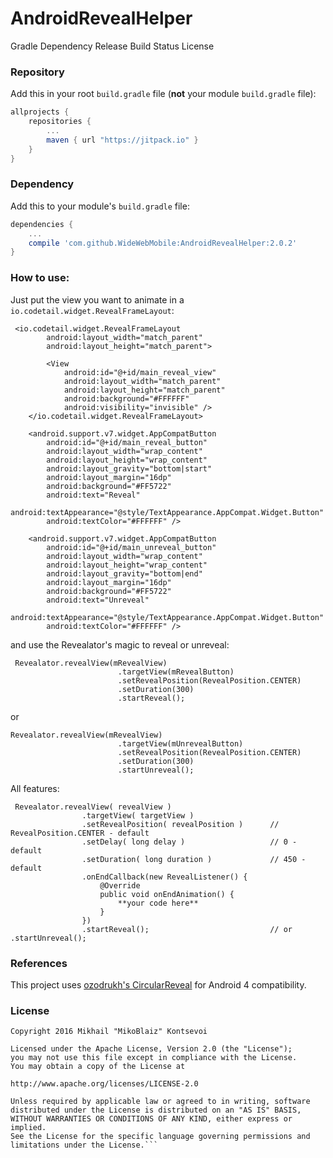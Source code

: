 # AndroidRevealHelper
Gradle Dependency
Release Build Status License

### Repository

Add this in your root `build.gradle` file (**not** your module `build.gradle` file):

```gradle
allprojects {
	repositories {
		...
		maven { url "https://jitpack.io" }
	}
}
```

### Dependency

Add this to your module's `build.gradle` file:

```gradle
dependencies {
    ...
    compile 'com.github.WideWebMobile:AndroidRevealHelper:2.0.2'
}
```
### How to use:

Just put the view you want to animate in a `io.codetail.widget.RevealFrameLayout`:
```
 <io.codetail.widget.RevealFrameLayout
        android:layout_width="match_parent"
        android:layout_height="match_parent">

        <View
            android:id="@+id/main_reveal_view"
            android:layout_width="match_parent"
            android:layout_height="match_parent"
            android:background="#FFFFFF"
            android:visibility="invisible" />
    </io.codetail.widget.RevealFrameLayout>
    
    <android.support.v7.widget.AppCompatButton
        android:id="@+id/main_reveal_button"
        android:layout_width="wrap_content"
        android:layout_height="wrap_content"
        android:layout_gravity="bottom|start"
        android:layout_margin="16dp"
        android:background="#FF5722"
        android:text="Reveal"
        android:textAppearance="@style/TextAppearance.AppCompat.Widget.Button"
        android:textColor="#FFFFFF" />

    <android.support.v7.widget.AppCompatButton
        android:id="@+id/main_unreveal_button"
        android:layout_width="wrap_content"
        android:layout_height="wrap_content"
        android:layout_gravity="bottom|end"
        android:layout_margin="16dp"
        android:background="#FF5722"
        android:text="Unreveal"
        android:textAppearance="@style/TextAppearance.AppCompat.Widget.Button"
        android:textColor="#FFFFFF" />
```
and use the Revealator's magic to reveal or unreveal:
```
 Revealator.revealView(mRevealView)
                        .targetView(mRevealButton)
                        .setRevealPosition(RevealPosition.CENTER)
                        .setDuration(300)
                        .startReveal();
```
or
```
Revealator.revealView(mRevealView)
                        .targetView(mUnrevealButton)
                        .setRevealPosition(RevealPosition.CENTER)
                        .setDuration(300)
                        .startUnreveal();
```
All features:
```
 Revealator.revealView( revealView )
                .targetView( targetView )
                .setRevealPosition( revealPosition )      // RevealPosition.CENTER - default
                .setDelay( long delay )                   // 0 - default
                .setDuration( long duration )             // 450 - default
                .onEndCallback(new RevealListener() {
                    @Override
                    public void onEndAnimation() {
                        **your code here**
                    }
                })
                .startReveal();                           // or .startUnreveal();
```

### References

This project uses [ozodrukh's CircularReveal](https://github.com/ozodrukh/CircularReveal) for Android 4 compatibility.

### License 

 ```code
Copyright 2016 Mikhail "MikoBlaiz" Kontsevoi

Licensed under the Apache License, Version 2.0 (the "License");
you may not use this file except in compliance with the License.
You may obtain a copy of the License at

http://www.apache.org/licenses/LICENSE-2.0

Unless required by applicable law or agreed to in writing, software
distributed under the License is distributed on an "AS IS" BASIS,
WITHOUT WARRANTIES OR CONDITIONS OF ANY KIND, either express or implied.
See the License for the specific language governing permissions and
limitations under the License.```
